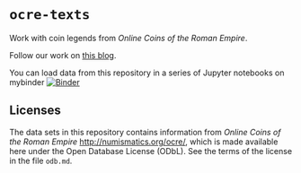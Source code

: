 # `ocre-texts`

Work with coin legends from *Online Coins of the Roman Empire*.


Follow our work on [this blog](http://neelsmith.info/tag-coins/).


You can load data from this repository in a series of Jupyter notebooks on mybinder [![Binder](https://mybinder.org/badge_logo.svg)](https://mybinder.org/v2/gh/neelsmith/ocre-texts/master)

## Licenses

The data sets in this repository contains information from *Online Coins of the Roman Empire* <http://numismatics.org/ocre/>, which is made available here under the Open Database License (ODbL).  See the terms of the license in the file `odb.md`.
